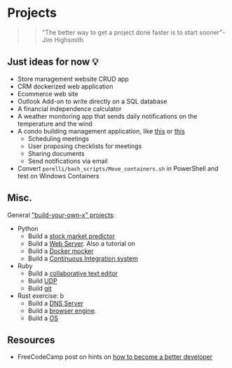# Projects

> > "The better way to get a project done faster is to start sooner"- Jim Highsmith

## Just ideas for now :bulb:

* Store management website CRUD app
* CRM dockerized web application
* Ecommerce web site
* Outlook Add-on to write directly on a SQL database
* A financial independence calculator 
* A weather monitoring app that sends daily notifications on the temperature and the wind
* A condo building management application, like [this](https://www.danea.it/software/domustudio/) or [this](https://valore24.ilsole24ore.com/condominio/condominio/?gclid=CjwKCAjw-sqKBhBjEiwAVaQ9axXYLqBzWWII8B0QNndG-fXeYfXAUAXrqRuM0rpuRr7syVKmnT-vZBoCca4QAvD_BwE)
    * Scheduling meetings
    * User proposing checklists for meetings 
    * Sharing documents
    * Send notifications via email
* Convert `porelli/bash_scripts/Move_containers.sh` in PowerShell and test on Windows Containers

## Misc.
General ["build-your-own-x" projects](https://github.com/danistefanovic/build-your-own-x):

* Python
    * Build a [stock market predictor](https://www.datacamp.com/community/tutorials/lstm-python-stock-market)
    * Build a [Web Server](https://ruslanspivak.com/lsbaws-part1/). Also a tutorial on 
    * Build a [Docker mocker](https://github.com/tonybaloney/mocker)
    * Build a [Continuous Integration system](http://aosabook.org/en/500L/a-continuous-integration-system.html)
* Ruby 
    * Build a [collaborative text editor](https://www.aha.io/blog/text-editor)
    * Build [UDP](https://medium.com/geckoboard-under-the-hood/how-to-build-a-network-stack-in-ruby-f73aeb1b661b)
    * Build [git](https://thoughtbot.com/blog/rebuilding-git-in-ruby)
* Rust exercise: b
    * Build a [DNS Server](https://github.com/EmilHernvall/dnsguide/blob/master/README.md)
    * Build a [browser engine](https://limpet.net/mbrubeck/2014/08/08/toy-layout-engine-1.html).
    * Build a [OS](https://os.phil-opp.com/)

## Resources
* FreeCodeCamp post on hints on [how to become a better developer](https://www-freecodecamp-org.cdn.ampproject.org/c/s/www.freecodecamp.org/news/how-to-become-a-better-developer/amp/)
